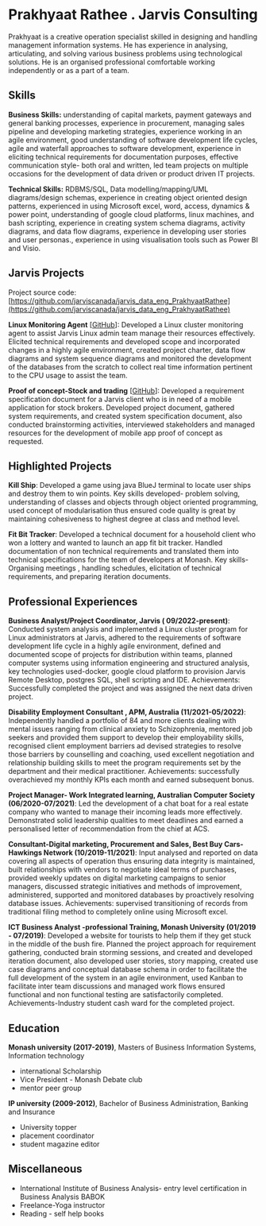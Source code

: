# Prakhyaat Rathee . Jarvis Consulting

Prakhyaat is a creative operation specialist skilled in designing and handling management information systems. He has experience in analysing, articulating, and solving various business problems using technological solutions. He is an organised professional comfortable working independently or as a part of a team.

## Skills

**Business Skills:** understanding of capital markets, payment gateways and general banking processes, experience in procurement, managing sales pipeline and developing marketing strategies, experience working in an agile environment, good understanding of software development life cycles, agile and waterfall approaches to software development, experience in eliciting technical requirements for documentation purposes, effective communication style- both oral and written, led team projects on multiple occasions for the development of data driven or product driven IT      projects.

**Technical Skills:** RDBMS/SQL, Data modelling/mapping/UML diagrams/design schemas, experience in creating object oriented design patterns, experienced in using Microsoft excel, word, access, dynamics & power point, understanding of google cloud platforms, linux machines, and bash scripting, experience in creating system schema diagrams, activity diagrams, and data flow diagrams, experience in developing user stories and user personas., experience in using visualisation tools such as Power BI and Visio.

## Jarvis Projects

Project source code: [https://github.com/jarviscanada/jarvis_data_eng_PrakhyaatRathee](https://github.com/jarviscanada/jarvis_data_eng_PrakhyaatRathee)


**Linux Monitoring Agent** [[GitHub](https://github.com/jarviscanada/jarvis_data_eng_PrakhyaatRathee/tree/master)]: Developed a Linux cluster monitoring agent to assist Jarvis Linux admin team manage their resources effectively. Elicited technical requirements and developed scope and incorporated changes in a highly agile environment, created project charter, data flow diagrams and system sequence diagrams and monitored the development of the databases from the scratch to collect real time information pertinent to the CPU usage to assist the team.

**Proof of concept-Stock and trading** [[GitHub](https://github.com/jarviscanada/jarvis_data_eng_PrakhyaatRathee/tree/master)]: Developed a requirement specification document for a Jarvis client who is in need of a mobile application for stock brokers. Developed project document, gathered system requirements, and created system specification document, also conducted brainstorming activities, interviewed stakeholders and managed resources for the development of mobile app proof of concept as requested.


## Highlighted Projects
**Kill Ship**: Developed a game using java BlueJ terminal to locate user ships and destroy them to win points. Key skills developed- problem solving, understanding of classes and objects through object oriented programming, used concept of modularisation thus ensured code quality is great by maintaining cohesiveness to highest degree at class and method level.

**Fit Bit Tracker**: Developed a technical document for a household client who won a lottery and wanted to launch an app fit bit tracker. Handled documentation of non technical requirements and translated them into technical specifications for the team of developers at Monash. Key skills- Organising meetings , handling schedules, elicitation of technical requirements, and preparing iteration documents.


## Professional Experiences

**Business Analyst/Project Coordinator, Jarvis ( 09/2022-present)**: Conducted system analysis and implemented a Linux cluster program for Linux administrators at Jarvis, adhered to the requirements of software development life cycle in a highly agile environment, defined and documented scope of projects for distribution within teams, planned computer systems using information engineering and structured analysis, key technologies used-docker, google cloud platform to provision Jarvis Remote Desktop, postgres SQL, shell scripting and IDE. Achievements: Successfully completed the project and was assigned the next data driven project.

**Disability Employment Consultant , APM, Australia (11/2021-05/2022)**: Independently handled a portfolio of 84 and more clients dealing with mental issues ranging from clinical anxiety to Schizophrenia, mentored job seekers and provided them support to develop their employability skills, recognised client employment barriers ad devised strategies to resolve those barriers by counselling and coaching, used excellent negotiation and relationship building skills to meet the program requirements set by the department and their medical practitioner. Achievements: successfully overachieved my monthly KPIs each month and earned subsequent bonus.

**Project Manager- Work Integrated learning, Australian Computer Society (06/2020-07/2021)**: Led the development of a chat boat for a real estate company who wanted to manage their incoming leads more effectively. Demonstrated solid leadership qualities to meet deadlines and earned a personalised letter of recommendation from the chief at ACS.

**Consultant-Digital marketing, Procurement and Sales, Best Buy Cars- Hawkings Network (10/2019-11/2021)**: Input analysed and reported on data covering all aspects of operation thus ensuring data integrity is maintained, built relationships with vendors to negotiate ideal terms of purchases, provided weekly updates on digital marketing campaigns to senior managers, discussed strategic initiatives and methods of improvement, administered, supported and monitored databases by proactively resolving database issues. Achievements: supervised transitioning of records from traditional filing method to completely online using Microsoft excel.

**ICT Business Analyst -professional Training, Monash University (01/2019 - 07/2019)**: Developed a website for tourists to help them if they get stuck in the middle of the bush fire. Planned the project approach for requirement gathering, conducted  brain storming sessions, and created and developed iteration document, also developed user stories, story mapping, created use case diagrams and conceptual database schema in order to facilitate the full development of the system in an agile environment, used Kanban to facilitate inter team discussions and managed work flows ensured functional and non functional testing are satisfactorily completed. Achievements-Industry student cash ward for the completed project.


## Education
**Monash university (2017-2019)**, Masters of Business Information Systems, Information technology
- international Scholarship
- Vice President - Monash Debate club
- mentor peer group

**IP university (2009-2012)**, Bachelor of Business Administration, Banking and Insurance
- University topper
- placement coordinator
- student magazine editor


## Miscellaneous
- International Institute of Business Analysis-  entry level certification in Business Analysis     BABOK
- Freelance-Yoga instructor
- Reading - self help books